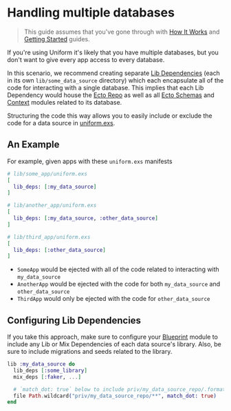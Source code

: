# Handling multiple databases

> This guide assumes that you've gone through with [How It
> Works](how-it-works.html) and [Getting Started](getting-started.html) guides.

If you're using Uniform it's likely that you have multiple databases, but you
don't want to give every app access to every database.

In this scenario, we recommend creating separate [Lib
Dependencies](dependencies.html#lib-dependencies) (each in its own
`lib/some_data_source` directory) which each encapsulate all of the code for
interacting with a single database. This implies that each Lib Dependency would
house the [Ecto Repo](https://hexdocs.pm/ecto/Ecto.Repo.html) as well as all
[Ecto Schemas](https://hexdocs.pm/ecto/Ecto.Schema.html) and
[Context](https://hexdocs.pm/phoenix/contexts.html) modules related to its
database.

Structuring the code this way allows you to easily include or exclude the code
for a data source in [uniform.exs](uniform-manifests-uniform-exs.html).

## An Example

For example, given apps with these `uniform.exs` manifests

```elixir
# lib/some_app/uniform.exs
[
  lib_deps: [:my_data_source]
]
```

```elixir
# lib/another_app/uniform.exs
[
  lib_deps: [:my_data_source, :other_data_source]
]
```

```elixir
# lib/third_app/uniform.exs
[
  lib_deps: [:other_data_source]
]
```

- `SomeApp` would be ejected with all of the code related to interacting with
  `my_data_source`
- `AnotherApp` would be ejected with the code for both `my_data_source` and
  `other_data_source`
- `ThirdApp` would only be ejected with the code for `other_data_source`

## Configuring Lib Dependencies

If you take this approach, make sure to configure your
[Blueprint](`Uniform.Blueprint`) module to include any Lib or Mix Dependencies
of each data source's library. Also, be sure to include migrations and seeds
related to the library.

```elixir
lib :my_data_source do
  lib_deps [:some_library]
  mix_deps [:faker, ...]

  # `match_dot: true` below to include priv/my_data_source_repo/.formatter.exs
  file Path.wildcard("priv/my_data_source_repo/**", match_dot: true)
end
```
